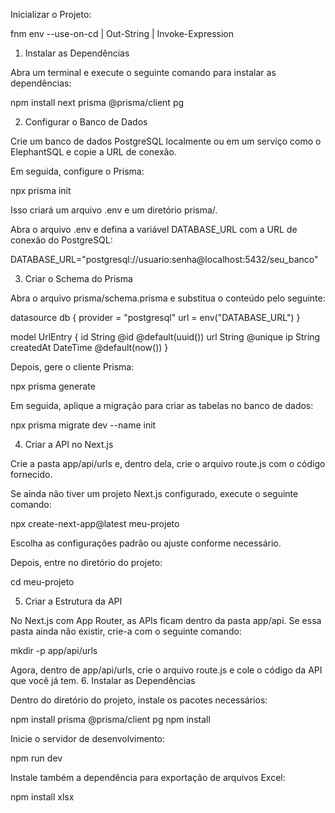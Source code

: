 Inicializar o Projeto:

fnm env --use-on-cd | Out-String | Invoke-Expression

1. Instalar as Dependências

Abra um terminal e execute o seguinte comando para instalar as dependências:

npm install next prisma @prisma/client pg


2. Configurar o Banco de Dados

Crie um banco de dados PostgreSQL localmente ou em um serviço como o ElephantSQL e copie a URL de conexão.

Em seguida, configure o Prisma:

npx prisma init

Isso criará um arquivo .env e um diretório prisma/.

Abra o arquivo .env e defina a variável DATABASE_URL com a URL de conexão do PostgreSQL:

DATABASE_URL="postgresql://usuario:senha@localhost:5432/seu_banco"


3. Criar o Schema do Prisma

Abra o arquivo prisma/schema.prisma e substitua o conteúdo pelo seguinte:

datasource db {
  provider = "postgresql"
  url      = env("DATABASE_URL")
}

model UrlEntry {
  id        String   @id @default(uuid())
  url       String   @unique
  ip        String
  createdAt DateTime @default(now())
}

Depois, gere o cliente Prisma:

npx prisma generate

Em seguida, aplique a migração para criar as tabelas no banco de dados:

npx prisma migrate dev --name init


4. Criar a API no Next.js

Crie a pasta app/api/urls e, dentro dela, crie o arquivo route.js com o código fornecido.

Se ainda não tiver um projeto Next.js configurado, execute o seguinte comando:

npx create-next-app@latest meu-projeto

Escolha as configurações padrão ou ajuste conforme necessário.

Depois, entre no diretório do projeto:

cd meu-projeto


5. Criar a Estrutura da API

No Next.js com App Router, as APIs ficam dentro da pasta app/api. Se essa pasta ainda não existir, crie-a com o seguinte comando:

mkdir -p app/api/urls

Agora, dentro de app/api/urls, crie o arquivo route.js e cole o código da API que você já tem.
6. Instalar as Dependências

Dentro do diretório do projeto, instale os pacotes necessários:

npm install prisma @prisma/client pg
npm install

Inicie o servidor de desenvolvimento:

npm run dev

Instale também a dependência para exportação de arquivos Excel:

npm install xlsx

